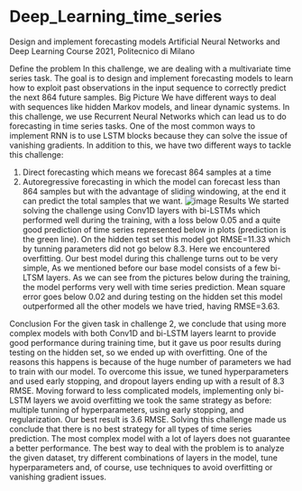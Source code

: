 # Deep_Learning_time_series
Design and implement forecasting models 
Artificial Neural Networks and Deep Learning Course 2021, Politecnico di Milano

Define the problem
In this challenge, we are dealing with a multivariate time series task. The goal is to design and implement forecasting models to learn how to exploit past observations in the input sequence to correctly predict the next 864 future samples.
Big Picture
We have different ways to deal with sequences like hidden Markov models, and linear dynamic systems. In this challenge, we use Recurrent Neural Networks which can lead us to do forecasting in time series tasks. One of the most common ways to implement RNN is to use LSTM blocks because they can solve the issue of vanishing gradients. In addition to this, we have two different ways to tackle this challenge:
1. Direct forecasting which means we forecast 864 samples at a time
2. Autoregressive forecasting in which the model can forecast less than 864 samples but with the advantage of sliding windowing, at the end it can predict the total samples that we want.
![image](https://github.com/AnastasiaCotov/Deep_Learning_time_series/assets/43670516/831f8ce8-b230-47ad-bbba-95948afcf90c)
Results
We started solving the challenge using Conv1D layers with bi-LSTMs which performed well during the training, with a loss below 0.05 and a quite good prediction of time series represented below in plots (prediction is the green line). On the hidden test set this model got RMSE=11.33 which by tunning parameters did not go below 8.3. Here we encountered overfitting.
Our best model during this challenge turns out to be very simple, As we mentioned before our base model consists of a few bi-LTSM layers. As we can see from the pictures below during the training, the model performs very well with time series prediction. Mean square error goes below 0.02 and during testing on the hidden set this model outperformed all the other models we have tried, having RMSE=3.63.

Conclusion
For the given task in challenge 2, we conclude that using more complex models with both Conv1D and bi-LSTM layers learnt to provide good performance during training time, but it gave us poor results during testing on the hidden set, so we ended up with overfitting. One of the reasons this happens is because of the huge number of parameters we had to train with our model. To overcome this issue, we tuned hyperparameters and used early stopping, and dropout layers ending up with a result of 8.3 RMSE.
Moving forward to less complicated models, implementing only bi-LSTM layers we avoid overfitting we took the same strategy as before: multiple tunning of hyperparameters, using early stopping, and regularization. Our best result is 3.6 RMSE.
Solving this challenge made us conclude that there is no best strategy for all types of time series prediction. The most complex model with a lot of layers does not guarantee a better performance. The best way to deal with the problem is to analyze the given dataset, try different combinations of layers in the model, tune hyperparameters and, of course, use techniques to avoid overfitting or vanishing gradient issues.
